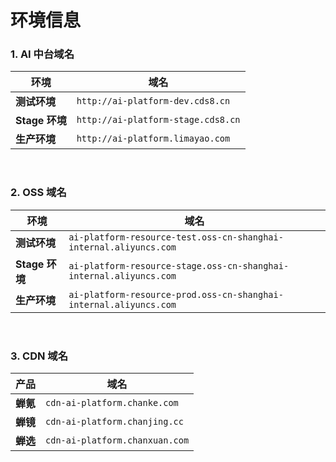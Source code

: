 # 环境信息



### 1. AI 中台域名

| 环境         | 域名                                   |
|--------------|----------------------------------------|
| **测试环境** | `http://ai-platform-dev.cds8.cn`       |
| **Stage 环境** | `http://ai-platform-stage.cds8.cn`     |
| **生产环境** | `http://ai-platform.limayao.com`       |
<br>

### 2. OSS 域名

| 环境         | 域名                                                                                     |
|--------------|------------------------------------------------------------------------------------------|
| **测试环境** | `ai-platform-resource-test.oss-cn-shanghai-internal.aliyuncs.com`                        |
| **Stage 环境** | `ai-platform-resource-stage.oss-cn-shanghai-internal.aliyuncs.com`                      |
| **生产环境** | `ai-platform-resource-prod.oss-cn-shanghai-internal.aliyuncs.com`                        |
<br>

### 3. CDN 域名

| 产品    | 域名                                   |
|---------|----------------------------------------|
| **蝉氪** | `cdn-ai-platform.chanke.com`          |
| **蝉镜** | `cdn-ai-platform.chanjing.cc`         |
| **蝉选** | `cdn-ai-platform.chanxuan.com`        |